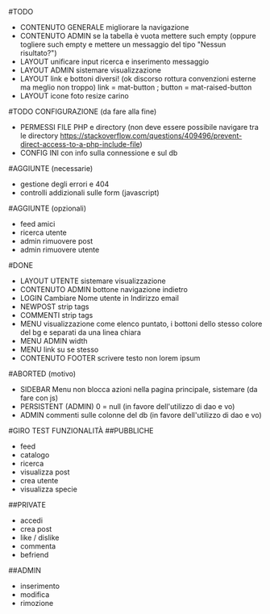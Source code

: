#TODO
- CONTENUTO GENERALE migliorare la navigazione
- CONTENUTO ADMIN se la tabella è vuota mettere such empty (oppure togliere such empty e mettere un messaggio del tipo "Nessun risultato?")
- LAYOUT unificare input ricerca e inserimento messaggio
- LAYOUT ADMIN sistemare visualizzazione
- LAYOUT link e bottoni diversi! (ok discorso rottura convenzioni esterne ma meglio non troppo) link = mat-button ; button = mat-raised-button
- LAYOUT icone foto resize carino

#TODO CONFIGURAZIONE (da fare alla fine)
- PERMESSI FILE PHP e directory (non deve essere possibile navigare tra le directory https://stackoverflow.com/questions/409496/prevent-direct-access-to-a-php-include-file)
- CONFIG INI con info sulla connessione e sul db

#AGGIUNTE (necessarie)
- gestione degli errori e 404
- controlli addizionali sulle form (javascript)

#AGGIUNTE (opzionali)
- feed amici
- ricerca utente
- admin rimuovere post
- admin rimuovere utente

#DONE
- LAYOUT UTENTE sistemare visualizzazione
- CONTENUTO ADMIN bottone navigazione indietro
- LOGIN Cambiare Nome utente in Indirizzo email
- NEWPOST strip tags
- COMMENTI strip tags
- MENU visualizzazione come elenco puntato, i bottoni dello stesso colore del bg e separati da una linea chiara
- MENU ADMIN width
- MENU link su se stesso
- CONTENUTO FOOTER scrivere testo non lorem ipsum

#ABORTED (motivo)
- SIDEBAR Menu non blocca azioni nella pagina principale, sistemare (da fare con js)
- PERSISTENT (ADMIN) 0 = null (in favore dell'utilizzo di dao e vo)
- ADMIN commenti sulle colonne del db (in favore dell'utilizzo di dao e vo)

#GIRO TEST FUNZIONALITÀ
##PUBBLICHE
- feed
- catalogo
- ricerca
- visualizza post
- crea utente
- visualizza specie

##PRIVATE
- accedi
- crea post
- like / dislike
- commenta
- befriend

##ADMIN
- inserimento
- modifica
- rimozione